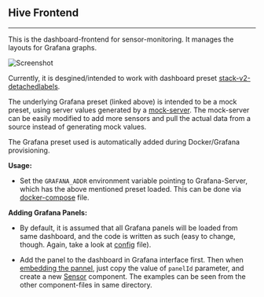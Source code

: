 ## Hive Frontend
---

This is the dashboard-frontend for sensor-monitoring. It manages the layouts for Grafana graphs.

![Screenshot][0]

Currently, it is desgined/intended to work with dashboard preset [stack-v2-detachedlabels][1].

The underlying Grafana preset (linked above) is intended to be a mock preset, using server values
generated by a [mock-server][2]. The mock-server can be easily modified to add more sensors and
pull the actual data from a source instead of generating mock values.

The Grafana preset used is automatically added during Docker/Grafana provisioning.

**Usage:**

* Set the `GRAFANA_ADDR` environment variable pointing to Grafana-Server, which has the above mentioned
  preset loaded. This can be done via [docker-compose][6] file.

**Adding Grafana Panels:**

* By default, it is assumed that all Grafana panels will be loaded from same dashboard,
  and the code is written as such (easy to change, though. Again, take a look at [config][3] file).

* Add the panel to the dashboard in Grafana interface first. Then when [embedding the pannel][4],
  just copy the value of `panelId` parameter, and create a new [Sensor][5] component. The examples can
  be seen from the other component-files in same directory.

  [0]: https://i.imgur.com/DznN29f.png
  [1]: https://github.com/Jaskaranbir/ttn-grafana-dash-backend/blob/master/grafana/dashboards/stack-v2-detachedlabels.json
  [2]: https://github.com/Jaskaranbir/ttn-grafana-dash-backend/tree/master/proxybackend
  [3]: https://github.com/Jaskaranbir/ttn-grafana-dash-backend/blob/master/hive-frontend/src/config.js
  [4]: http://docs.grafana.org/reference/sharing/#embed-panel
  [5]: https://github.com/Jaskaranbir/ttn-grafana-dash-backend/blob/master/hive-frontend/src/components/sensors/Sensor.js
  [6]: https://github.com/Jaskaranbir/ttn-grafana-dash-backend/blob/master/docker-compose.yml

